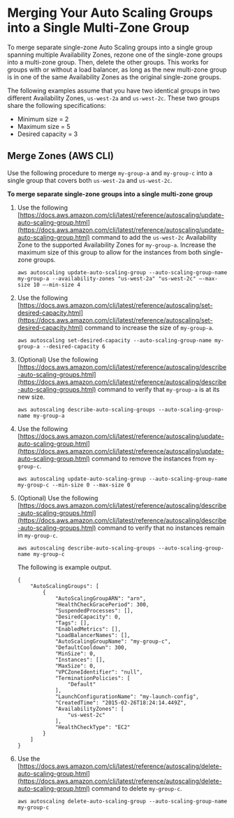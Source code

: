 # Merging Your Auto Scaling Groups into a Single Multi\-Zone Group<a name="merge-auto-scaling-groups"></a>

To merge separate single\-zone Auto Scaling groups into a single group spanning multiple Availability Zones, rezone one of the single\-zone groups into a multi\-zone group\. Then, delete the other groups\. This works for groups with or without a load balancer, as long as the new multi\-zone group is in one of the same Availability Zones as the original single\-zone groups\.

The following examples assume that you have two identical groups in two different Availability Zones, `us-west-2a` and `us-west-2c`\. These two groups share the following specifications: 
+ Minimum size = 2
+ Maximum size = 5
+ Desired capacity = 3

## Merge Zones \(AWS CLI\)<a name="as-merge-groups-aws-cli"></a>

Use the following procedure to merge `my-group-a` and `my-group-c` into a single group that covers both `us-west-2a` and `us-west-2c`\.

**To merge separate single\-zone groups into a single multi\-zone group**

1. Use the following [https://docs.aws.amazon.com/cli/latest/reference/autoscaling/update-auto-scaling-group.html](https://docs.aws.amazon.com/cli/latest/reference/autoscaling/update-auto-scaling-group.html) command to add the `us-west-2c` Availability Zone to the supported Availability Zones for `my-group-a`\. Increase the maximum size of this group to allow for the instances from both single\-zone groups\.

   ```
   aws autoscaling update-auto-scaling-group --auto-scaling-group-name my-group-a --availability-zones "us-west-2a" "us-west-2c" –-max-size 10 –-min-size 4
   ```

1. Use the following [https://docs.aws.amazon.com/cli/latest/reference/autoscaling/set-desired-capacity.html](https://docs.aws.amazon.com/cli/latest/reference/autoscaling/set-desired-capacity.html) command to increase the size of `my-group-a`\.

   ```
   aws autoscaling set-desired-capacity --auto-scaling-group-name my-group-a --desired-capacity 6
   ```

1. \(Optional\) Use the following [https://docs.aws.amazon.com/cli/latest/reference/autoscaling/describe-auto-scaling-groups.html](https://docs.aws.amazon.com/cli/latest/reference/autoscaling/describe-auto-scaling-groups.html) command to verify that `my-group-a` is at its new size\.

   ```
   aws autoscaling describe-auto-scaling-groups --auto-scaling-group-name my-group-a
   ```

1. Use the following [https://docs.aws.amazon.com/cli/latest/reference/autoscaling/update-auto-scaling-group.html](https://docs.aws.amazon.com/cli/latest/reference/autoscaling/update-auto-scaling-group.html) command to remove the instances from `my-group-c`\.

   ```
   aws autoscaling update-auto-scaling-group --auto-scaling-group-name my-group-c --min-size 0 --max-size 0
   ```

1. \(Optional\) Use the following [https://docs.aws.amazon.com/cli/latest/reference/autoscaling/describe-auto-scaling-groups.html](https://docs.aws.amazon.com/cli/latest/reference/autoscaling/describe-auto-scaling-groups.html) command to verify that no instances remain in `my-group-c`\.

   ```
   aws autoscaling describe-auto-scaling-groups --auto-scaling-group-name my-group-c
   ```

   The following is example output\.

   ```
   {
       "AutoScalingGroups": [
           {
               "AutoScalingGroupARN": "arn",
               "HealthCheckGracePeriod": 300,
               "SuspendedProcesses": [],
               "DesiredCapacity": 0,
               "Tags": [],
               "EnabledMetrics": [],
               "LoadBalancerNames": [],
               "AutoScalingGroupName": "my-group-c",
               "DefaultCooldown": 300,
               "MinSize": 0,
               "Instances": [],
               "MaxSize": 0,
               "VPCZoneIdentifier": "null",
               "TerminationPolicies": [
                   "Default"
               ],
               "LaunchConfigurationName": "my-launch-config",
               "CreatedTime": "2015-02-26T18:24:14.449Z",
               "AvailabilityZones": [
                   "us-west-2c"
               ],
               "HealthCheckType": "EC2"
           }
       ]
   }
   ```

1. Use the [https://docs.aws.amazon.com/cli/latest/reference/autoscaling/delete-auto-scaling-group.html](https://docs.aws.amazon.com/cli/latest/reference/autoscaling/delete-auto-scaling-group.html) command to delete `my-group-c`\.

   ```
   aws autoscaling delete-auto-scaling-group --auto-scaling-group-name my-group-c
   ```